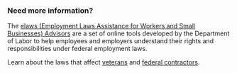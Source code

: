---
---

### Need more information?

The [elaws (Employment Laws Assistance for Workers and Small Businesses) Advisors](https://webapps.dol.gov/elaws/) are a set of online tools developed by the Department of Labor to help employees and employers understand their rights and responsibilities under federal employment laws.

Learn about the laws that affect [veterans](https://webapps.dol.gov/elaws/veterans.html) and [federal contractors](https://webapps.dol.gov/elaws/contractors.html).
